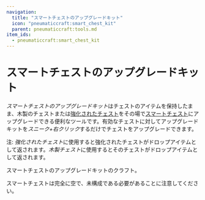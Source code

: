 ```yaml
---
navigation:
  title: "スマートチェストのアップグレードキット"
  icon: "pneumaticcraft:smart_chest_kit"
  parent: pneumaticcraft:tools.md
item_ids:
  - pneumaticcraft:smart_chest_kit
---
```


# スマートチェストのアップグレードキット

*スマートチェストのアップグレードキット*はチェストのアイテムを保持したまま、木製のチェストまたは[強化されたチェスト](../reinforced_chest.md)をその場で[スマートチェスト](../smart_chest.md)にアップグレードできる便利なツールです。有効なチェストに対してアップグレードキットを*スニーク+右クリック*するだけでチェストをアップグレードできます。



注: *強化されたチェスト*に使用すると強化されたチェストがドロップアイテムとして返されます。*木製チェスト*に使用するとそのチェストがドロップアイテムとして返されます。

スマートチェストのアップグレードキットのクラフト。

スマートチェストは完全に空で、未構成である必要があることに注意してください。

<Recipe id="pneumaticcraft:smart_chest_kit" />

